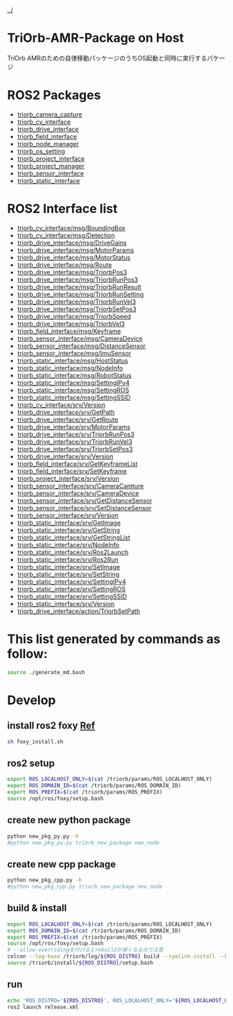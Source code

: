 [../](../README.md)
# TriOrb-AMR-Package on Host
TriOrb AMRのための自律移動パッケージのうちOS起動と同時に実行するパケージ

# ROS2 Packages
- [triorb_camera_capture](./triorb_camera_capture/README.md)
- [triorb_cv_interface](./TriOrb-ROS2-Types/triorb_cv_interface/README.md)
- [triorb_drive_interface](./TriOrb-ROS2-Types/triorb_drive_interface/README.md)
- [triorb_field_interface](./TriOrb-ROS2-Types/triorb_field_interface/README.md)
- [triorb_node_manager](./triorb_node_manager/README.md)
- [triorb_os_setting](./triorb_os_setting/README.md)
- [triorb_project_interface](./TriOrb-ROS2-Types/triorb_project_interface/README.md)
- [triorb_project_manager](./triorb_project_manager/README.md)
- [triorb_sensor_interface](./TriOrb-ROS2-Types/triorb_sensor_interface/README.md)
- [triorb_static_interface](./TriOrb-ROS2-Types/triorb_static_interface/README.md)

# ROS2 Interface list
- [triorb_cv_interface/msg/BoundingBox](./TriOrb-ROS2-Types/triorb_cv_interface/README.md#triorb_cv_interfacemsgboundingbox)
- [triorb_cv_interface/msg/Detection](./TriOrb-ROS2-Types/triorb_cv_interface/README.md#triorb_cv_interfacemsgdetection)
- [triorb_drive_interface/msg/DriveGains](./TriOrb-ROS2-Types/triorb_drive_interface/README.md#triorb_drive_interfacemsgdrivegains)
- [triorb_drive_interface/msg/MotorParams](./TriOrb-ROS2-Types/triorb_drive_interface/README.md#triorb_drive_interfacemsgmotorparams)
- [triorb_drive_interface/msg/MotorStatus](./TriOrb-ROS2-Types/triorb_drive_interface/README.md#triorb_drive_interfacemsgmotorstatus)
- [triorb_drive_interface/msg/Route](./TriOrb-ROS2-Types/triorb_drive_interface/README.md#triorb_drive_interfacemsgroute)
- [triorb_drive_interface/msg/TriorbPos3](./TriOrb-ROS2-Types/triorb_drive_interface/README.md#triorb_drive_interfacemsgtriorbpos3)
- [triorb_drive_interface/msg/TriorbRunPos3](./TriOrb-ROS2-Types/triorb_drive_interface/README.md#triorb_drive_interfacemsgtriorbrunpos3)
- [triorb_drive_interface/msg/TriorbRunResult](./TriOrb-ROS2-Types/triorb_drive_interface/README.md#triorb_drive_interfacemsgtriorbrunresult)
- [triorb_drive_interface/msg/TriorbRunSetting](./TriOrb-ROS2-Types/triorb_drive_interface/README.md#triorb_drive_interfacemsgtriorbrunsetting)
- [triorb_drive_interface/msg/TriorbRunVel3](./TriOrb-ROS2-Types/triorb_drive_interface/README.md#triorb_drive_interfacemsgtriorbrunvel3)
- [triorb_drive_interface/msg/TriorbSetPos3](./TriOrb-ROS2-Types/triorb_drive_interface/README.md#triorb_drive_interfacemsgtriorbsetpos3)
- [triorb_drive_interface/msg/TriorbSpeed](./TriOrb-ROS2-Types/triorb_drive_interface/README.md#triorb_drive_interfacemsgtriorbspeed)
- [triorb_drive_interface/msg/TriorbVel3](./TriOrb-ROS2-Types/triorb_drive_interface/README.md#triorb_drive_interfacemsgtriorbvel3)
- [triorb_field_interface/msg/Keyframe](./TriOrb-ROS2-Types/triorb_field_interface/README.md#triorb_field_interfacemsgkeyframe)
- [triorb_sensor_interface/msg/CameraDevice](./TriOrb-ROS2-Types/triorb_sensor_interface/README.md#triorb_sensor_interfacemsgcameradevice)
- [triorb_sensor_interface/msg/DistanceSensor](./TriOrb-ROS2-Types/triorb_sensor_interface/README.md#triorb_sensor_interfacemsgdistancesensor)
- [triorb_sensor_interface/msg/ImuSensor](./TriOrb-ROS2-Types/triorb_sensor_interface/README.md#triorb_sensor_interfacemsgimusensor)
- [triorb_static_interface/msg/HostStatus](./TriOrb-ROS2-Types/triorb_static_interface/README.md#triorb_static_interfacemsghoststatus)
- [triorb_static_interface/msg/NodeInfo](./TriOrb-ROS2-Types/triorb_static_interface/README.md#triorb_static_interfacemsgnodeinfo)
- [triorb_static_interface/msg/RobotStatus](./TriOrb-ROS2-Types/triorb_static_interface/README.md#triorb_static_interfacemsgrobotstatus)
- [triorb_static_interface/msg/SettingIPv4](./TriOrb-ROS2-Types/triorb_static_interface/README.md#triorb_static_interfacemsgsettingipv4)
- [triorb_static_interface/msg/SettingROS](./TriOrb-ROS2-Types/triorb_static_interface/README.md#triorb_static_interfacemsgsettingros)
- [triorb_static_interface/msg/SettingSSID](./TriOrb-ROS2-Types/triorb_static_interface/README.md#triorb_static_interfacemsgsettingssid)
- [triorb_cv_interface/srv/Version](./TriOrb-ROS2-Types/triorb_cv_interface/README.md#triorb_cv_interfacesrvversion)
- [triorb_drive_interface/srv/GetPath](./TriOrb-ROS2-Types/triorb_drive_interface/README.md#triorb_drive_interfacesrvgetpath)
- [triorb_drive_interface/srv/GetRoute](./TriOrb-ROS2-Types/triorb_drive_interface/README.md#triorb_drive_interfacesrvgetroute)
- [triorb_drive_interface/srv/MotorParams](./TriOrb-ROS2-Types/triorb_drive_interface/README.md#triorb_drive_interfacesrvmotorparams)
- [triorb_drive_interface/srv/TriorbRunPos3](./TriOrb-ROS2-Types/triorb_drive_interface/README.md#triorb_drive_interfacesrvtriorbrunpos3)
- [triorb_drive_interface/srv/TriorbRunVel3](./TriOrb-ROS2-Types/triorb_drive_interface/README.md#triorb_drive_interfacesrvtriorbrunvel3)
- [triorb_drive_interface/srv/TriorbSetPos3](./TriOrb-ROS2-Types/triorb_drive_interface/README.md#triorb_drive_interfacesrvtriorbsetpos3)
- [triorb_drive_interface/srv/Version](./TriOrb-ROS2-Types/triorb_drive_interface/README.md#triorb_drive_interfacesrvversion)
- [triorb_field_interface/srv/GetKeyframeList](./TriOrb-ROS2-Types/triorb_field_interface/README.md#triorb_field_interfacesrvgetkeyframelist)
- [triorb_field_interface/srv/SetKeyframe](./TriOrb-ROS2-Types/triorb_field_interface/README.md#triorb_field_interfacesrvsetkeyframe)
- [triorb_project_interface/srv/Version](./TriOrb-ROS2-Types/triorb_project_interface/README.md#triorb_project_interfacesrvversion)
- [triorb_sensor_interface/srv/CameraCamture](./TriOrb-ROS2-Types/triorb_sensor_interface/README.md#triorb_sensor_interfacesrvcameracamture)
- [triorb_sensor_interface/srv/CameraDevice](./TriOrb-ROS2-Types/triorb_sensor_interface/README.md#triorb_sensor_interfacesrvcameradevice)
- [triorb_sensor_interface/srv/GetDistanceSensor](./TriOrb-ROS2-Types/triorb_sensor_interface/README.md#triorb_sensor_interfacesrvgetdistancesensor)
- [triorb_sensor_interface/srv/SetDistanceSensor](./TriOrb-ROS2-Types/triorb_sensor_interface/README.md#triorb_sensor_interfacesrvsetdistancesensor)
- [triorb_sensor_interface/srv/Version](./TriOrb-ROS2-Types/triorb_sensor_interface/README.md#triorb_sensor_interfacesrvversion)
- [triorb_static_interface/srv/GetImage](./TriOrb-ROS2-Types/triorb_static_interface/README.md#triorb_static_interfacesrvgetimage)
- [triorb_static_interface/srv/GetString](./TriOrb-ROS2-Types/triorb_static_interface/README.md#triorb_static_interfacesrvgetstring)
- [triorb_static_interface/srv/GetStringList](./TriOrb-ROS2-Types/triorb_static_interface/README.md#triorb_static_interfacesrvgetstringlist)
- [triorb_static_interface/srv/NodeInfo](./TriOrb-ROS2-Types/triorb_static_interface/README.md#triorb_static_interfacesrvnodeinfo)
- [triorb_static_interface/srv/Ros2Launch](./TriOrb-ROS2-Types/triorb_static_interface/README.md#triorb_static_interfacesrvros2launch)
- [triorb_static_interface/srv/Ros2Run](./TriOrb-ROS2-Types/triorb_static_interface/README.md#triorb_static_interfacesrvros2run)
- [triorb_static_interface/srv/SetImage](./TriOrb-ROS2-Types/triorb_static_interface/README.md#triorb_static_interfacesrvsetimage)
- [triorb_static_interface/srv/SetString](./TriOrb-ROS2-Types/triorb_static_interface/README.md#triorb_static_interfacesrvsetstring)
- [triorb_static_interface/srv/SettingIPv4](./TriOrb-ROS2-Types/triorb_static_interface/README.md#triorb_static_interfacesrvsettingipv4)
- [triorb_static_interface/srv/SettingROS](./TriOrb-ROS2-Types/triorb_static_interface/README.md#triorb_static_interfacesrvsettingros)
- [triorb_static_interface/srv/SettingSSID](./TriOrb-ROS2-Types/triorb_static_interface/README.md#triorb_static_interfacesrvsettingssid)
- [triorb_static_interface/srv/Version](./TriOrb-ROS2-Types/triorb_static_interface/README.md#triorb_static_interfacesrvversion)
- [triorb_drive_interface/action/TriorbSetPath](./TriOrb-ROS2-Types/triorb_drive_interface/README.md#triorb_drive_interfaceactiontriorbsetpath)

# This list generated by commands as follow:
```bash
source ./generate_md.bash
```

# Develop
## install ros2 foxy [Ref](https://docs.ros.org/en/foxy/Installation/Ubuntu-Install-Debians.html)
```bash
sh foxy_install.sh
```

## ros2 setup
```bash
export ROS_LOCALHOST_ONLY=$(cat /triorb/params/ROS_LOCALHOST_ONLY)
export ROS_DOMAIN_ID=$(cat /triorb/params/ROS_DOMAIN_ID)
export ROS_PREFIX=$(cat /triorb/params/ROS_PREFIX)
source /opt/ros/foxy/setup.bash
```

## create new python package
```bash
python new_pkg_py.py -h
#python new_pkg_py.py triorb_new_package new_node
```

## create new cpp package
```bash
python new_pkg_cpp.py -h
#python new_pkg_cpp.py triorb_new_package new_node
```

## build & install
```bash
export ROS_LOCALHOST_ONLY=$(cat /triorb/params/ROS_LOCALHOST_ONLY)
export ROS_DOMAIN_ID=$(cat /triorb/params/ROS_DOMAIN_ID)
export ROS_PREFIX=$(cat /triorb/params/ROS_PREFIX)
source /opt/ros/foxy/setup.bash
# --allow-overridingを付けるとrebuildが遅くなるので注意
colcon --log-base /triorb/log/${ROS_DISTRO} build --symlink-install --build-base /triorb/build/${ROS_DISTRO} --install-base /triorb/install/${ROS_DISTRO} --allow-overriding $(ls -d TriOrb-ROS2-Types/*_interface | sed 's/TriOrb-ROS2-Types\///') &&\
source /triorb/install/${ROS_DISTRO}/setup.bash
```

## run
```bash
echo 'ROS_DISTRO='${ROS_DISTRO}', ROS_LOCALHOST_ONLY='${ROS_LOCALHOST_ONLY}', ROS_DOMAIN_ID='${ROS_DOMAIN_ID}', ROS_PREFIX='${ROS_PREFIX} &&\
ros2 launch release.xml
```

